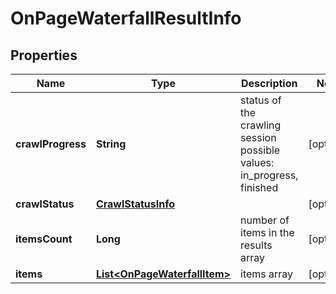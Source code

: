 

# OnPageWaterfallResultInfo


## Properties

| Name | Type | Description | Notes |
|------------ | ------------- | ------------- | -------------|
|**crawlProgress** | **String** | status of the crawling session possible values: in_progress, finished |  [optional] |
|**crawlStatus** | [**CrawlStatusInfo**](CrawlStatusInfo.md) |  |  [optional] |
|**itemsCount** | **Long** | number of items in the results array |  [optional] |
|**items** | [**List&lt;OnPageWaterfallItem&gt;**](OnPageWaterfallItem.md) | items array |  [optional] |




